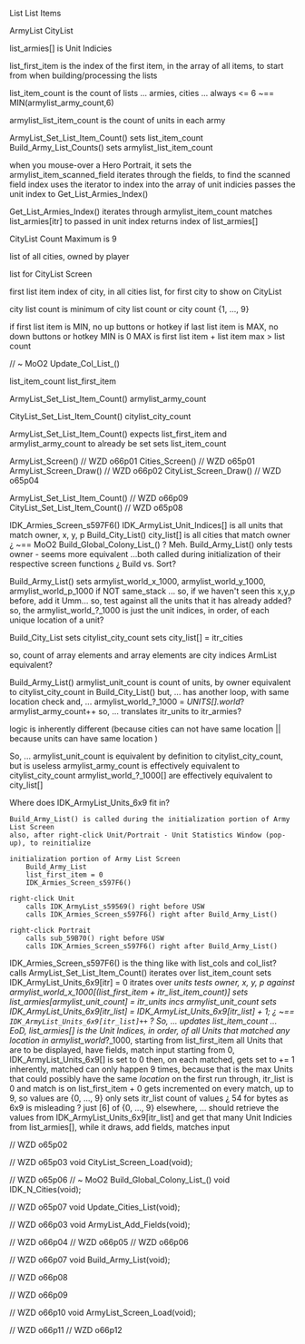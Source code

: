 
List
List Items

ArmyList
CityList





list_armies[] is Unit Indicies

list_first_item is the index of the first item, in the array of all items, to start from when building/processing the lists

list_item_count is the count of lists ... armies, cities ... always <= 6  ~== MIN(armylist_army_count,6)

armylist_list_item_count is the count of units in each army

ArmyList_Set_List_Item_Count()
    sets list_item_count
Build_Army_List_Counts()
    sets armylist_list_item_count

when you mouse-over a Hero Portrait, it sets the armylist_item_scanned_field
    iterates through the fields, to find the scanned field index
    uses the iterator to index into the array of unit indicies
    passes the unit index to Get_List_Armies_Index()

Get_List_Armies_Index()
    iterates through armylist_item_count
    matches list_armies[itr] to passed in unit index
    returns index of list_armies[]








CityList Count Maximum is 9

list of all cities, owned by player

list for CityList Screen

first list item
index of city, in all cities list, for first city to show on CityList

city list count is minimum of city list count or city count  {1, ..., 9}




if first list item is MIN, no up buttons or hotkey
if last list item is MAX, no down buttons or hotkey
MIN is 0
MAX is first list item + list item max > list count


// ~ MoO2  Update_Col_List_()



list_item_count
list_first_item

ArmyList_Set_List_Item_Count()
armylist_army_count

CityList_Set_List_Item_Count()
citylist_city_count



ArmyList_Set_List_Item_Count()
    expects list_first_item and armylist_army_count to already be set
    sets list_item_count




ArmyList_Screen()       // WZD o66p01
Cities_Screen()         // WZD o65p01
ArmyList_Screen_Draw()  // WZD o66p02
CityList_Screen_Draw()  // WZD o65p04

ArmyList_Set_List_Item_Count()  // WZD o66p09
CityList_Set_List_Item_Count()  // WZD o65p08


IDK_Armies_Screen_s597F6()
    IDK_ArmyList_Unit_Indices[] is all units that match owner, x, y, p
Build_City_List()
    city_list[] is all cities that match owner
¿ ~== MoO2  Build_Global_Colony_List_() ?
Meh.
    Build_Army_List() only tests owner - seems more equivalent
...both called during initialization of their respective screen functions
¿ Build vs. Sort?

Build_Army_List()
    sets armylist_world_x_1000, armylist_world_y_1000, armylist_world_p_1000
    if NOT same_stack ...
    so, if we haven't seen this x,y,p before, add it
    Umm... so, test against all the units that it has already added?
    so, the armylist_world_?_1000 is just the unit indices, in order, of each unique location of a unit?


Build_City_List
    sets citylist_city_count
    sets city_list[] = itr_cities

so, count of array elements and array elements are city indices
ArmList equivalent?

Build_Army_List()
    armylist_unit_count is count of units, by owner
    equivalent to citylist_city_count in Build_City_List()
    but, ...
        has another loop, with same location check
        and, ...
            armylist_world_?_1000 = _UNITS[].world_?
            armylist_army_count++
    so, ...
        translates itr_units to itr_armies?

logic is inherently different
    (because cities can not have same location || because units can have same location )

So, ...
    armylist_unit_count is equivalent by definition to citylist_city_count, but is useless
    armylist_army_count is effectively equivalent to citylist_city_count
    armylist_world_?_1000[] are effectively equivalent to city_list[]

Where does IDK_ArmyList_Units_6x9 fit in?

    Build_Army_List() is called during the initialization portion of Army List Screen
    also, after right-click Unit/Portrait - Unit Statistics Window (pop-up), to reinitialize

    initialization portion of Army List Screen
        Build_Army_List
        list_first_item = 0
        IDK_Armies_Screen_s597F6()

    right-click Unit
        calls IDK_ArmyList_s59569() right before USW
        calls IDK_Armies_Screen_s597F6() right after Build_Army_List()

    right-click Portrait
        calls sub_59B70() right before USW
        calls IDK_Armies_Screen_s597F6() right after Build_Army_List()


IDK_Armies_Screen_s597F6()
    is the thing like with list_cols and col_list?
    calls ArmyList_Set_List_Item_Count()
    iterates over list_item_count
    sets IDK_ArmyList_Units_6x9[itr] = 0
    itrates over _units
    tests owner, x, y, p against armylist_world_x_1000[(list_first_item + itr_list_item_count)]
        sets list_armies[armylist_unit_count] = itr_units
        incs armylist_unit_count
        sets IDK_ArmyList_Units_6x9[itr_list] = IDK_ArmyList_Units_6x9[itr_list] + 1;
            ¿ ~== `IDK_ArmyList_Units_6x9[itr_list]++` ?
    So, ...
        updates list_item_count
        ...
        EoD, list_armies[] is the Unit Indices, in order, of all Units that matched *any* location in armylist_world_?_1000, starting from list_first_item
            all Units that are to be displayed, have fields, match input
        starting from 0, IDK_ArmyList_Units_6x9[] is set to 0
        then, on each matched, gets set to += 1
        inherently, matched can only happen 9 times, because that is the max Units that could possibly have the same *location*
        on the first run through, itr_list is 0 and match is on list_first_item + 0
        gets incremented on every match, up to 9, so values are {0, ..., 9}
        only sets itr_list count of values
        ¿ 54 for bytes as 6x9 is misleading ? just [6] of {0, ..., 9}
        elsewhere, ...
            should retrieve the values from IDK_ArmyList_Units_6x9[itr_list] and get that many Unit Indicies from list_armies[], while it draws, add fields, matches input








// WZD o65p02


// WZD o65p03
void CityList_Screen_Load(void);


// WZD o65p06
// ~ MoO2 Build_Global_Colony_List_()
void IDK_N_Cities(void);

// WZD o65p07
void Update_Cities_List(void);


// WZD o66p03
void ArmyList_Add_Fields(void);

// WZD o66p04
// WZD o66p05
// WZD o66p06

// WZD o66p07
void Build_Army_List(void);


// WZD o66p08


// WZD o66p09



// WZD o66p10
void ArmyList_Screen_Load(void);

// WZD o66p11
// WZD o66p12
